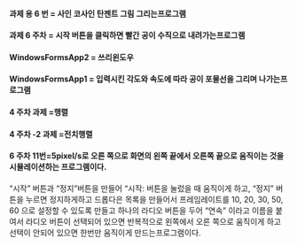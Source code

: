#### 과제 용 6 번 = 사인 코사인 탄젠트 그림 그리는프로그램
#### 과제 6 주차 = 시작 버튼을 클릭하면 빨간 공이 수직으로 내려가는프로그램
#### WindowsFormsApp2 = 쓰리윈도우
#### WindowsFormsApp1 = 입력시킨 각도와 속도에 따라 공이 포물선을 그리며 나가는프로그램
#### 4 주차 과제 =행렬
#### 4 주차 -2 과제 =전치행렬
#### 6 주차 11번=5pixel/s로 오른 쪽으로 화면의 왼쪽 끝에서 오른쪽 끝으로 움직이는 것을 시뮬레이션하는 프로그램이다.
“시작” 버튼과 “정지”버튼을 만들어 “시작: 버튼을 눌렀을 때 움직이게 하고, “정지” 버튼을 누르면 정지하게하고
드롭다은 목록을 만들어서 프레임레이트를 10, 20, 30, 50, 60 으로 설정할 수 있도록 만들고
하나의 라디오 버튼을 두어 “연속” 이라고 이름을 붙여서 라디오 버튼이 선택되어 있으면
반복적으로 왼쪽에서 오른 쪽으로 움직이게 하고 선택이 안되어 있으면 한번만 움직이게 만드는프로그램이다.
